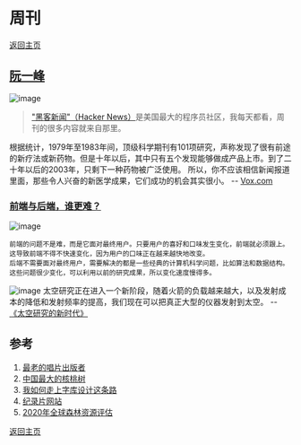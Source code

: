 # 周刊
[返回主页](/)

## [阮一峰](https://www.ruanyifeng.com/blog/)

![image](https://user-images.githubusercontent.com/98196188/150620642-67a364bf-5aba-4e93-83c1-39c22db635f1.png)
> ["黑客新闻"（Hacker News）](https://news.ycombinator.com/)是美国最大的程序员社区，我每天都看，周刊的很多内容就来自那里。

根据统计，1979年至1983年间，顶级科学期刊有101项研究，声称发现了很有前途的新疗法或新药物。但是十年以后，其中只有五个发现能够做成产品上市。到了二十年以后的2003年，只剩下一种药物被广泛使用。
所以，你不应该相信新闻报道里面，那些令人兴奋的新医学成果，它们成功的机会其实很小。
-- [Vox.com](https://www.vox.com/2015/3/23/8264355/research-study-hype)

### [前端与后端，谁更难？](https://www.ruanyifeng.com/blog/2022/01/weekly-issue-193.html)

![image](https://user-images.githubusercontent.com/98196188/150620710-6402e397-cd88-4b53-a8ae-9769b8d8a58c.png)


```
前端的问题不是难，而是它面对最终用户。只要用户的喜好和口味发生变化，前端就必须跟上。
这导致前端不得不快速变化，因为用户的口味正在越来越快地改变。
后端不需要面对最终用户，需要解决的都是一些经典的计算机科学问题，比如算法和数据结构。这些问题很少变化，可以利用以前的研究成果，所以变化速度慢得多。
```

![image](https://user-images.githubusercontent.com/98196188/150621260-ca25aaef-78b3-4836-a17d-b036e2b45315.png)
太空研究正在进入一个新阶段，随着火箭的负载越来越大，以及发射成本的降低和发射频率的提高，我们现在可以把真正大型的仪器发射到太空。
-- [《太空研究的新时代》](https://nautil.us/issue/108/change/nasa-is-on-the-cusp-of-a-new-era)

## 参考

1. [最老的唱片出版者](https://www.bbc.com/news/entertainment-arts-59986543) 
2. [中国最大的核桃树](https://mp.weixin.qq.com/s/QRiraXxdswb333H0ULA3ng)
3. [我如何走上字库设计这条路](https://mp.weixin.qq.com/s/hZ6KeQCFzyWbQw_J1fDjug)
4. [纪录片网站](https://ihavenotv.com/)
5. [2020年全球森林资源评估](https://www.fao.org/forest-resources-assessment/2020/zh) 

[返回主页](/)
